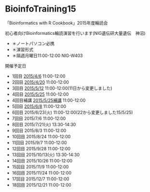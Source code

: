 # BioinfoTraining15
「Bioinformatics with R Cookbook」2015年度輪読会

初心者向けBioinformatics輪読演習を行います(NIG遺伝研大量遺伝　神沼)

* ＊ノートパソコン必携
* ＊演習形式
* ＊隔週月曜日11:00-12:00 NIG-W403

開催予定日
- 1回目 [2015/4/6](150406.md)  11:00-12:00
- 2回目 [2015/4/20](150420.md)  11:00-12:00
- 3回目 [2015/5/12](150512.md)  11:00-12:00(11日から変更しました)
- 4回目 [2015/5/25](150525.md)  11:00-12:00
- 4回目補講 [2015/5/25補講](150525sup.md) 11:00-12:00
- 5回目 [2015/6/8](150608.md)   11:00-12:00
- 6回目 2015/6/23(火)   11:00-12:00(22から変更しました15/5/25)
- 7回目 2015/7/6  11:00-12:00
- 8回目 2015/7/21(火)  13:30-14:30
- 9回目 2015/8/3  11:00-12:00
- 10回目 2015/8/24  11:00-12:00
- 11回目 2015/9/7  11:00-12:00
- 12回目 2015/9/28  11:00-12:00
- 13回目 2015/10/13(火)  13:30-14:30
- 14回目 2015/10/26  11:00-12:00
- 15回目 2015/11/9  11:00-12:00
- 16回目 2015/11/24  11:00-12:00
- 17回目 2015/12/7  11:00-12:00
- 18回目 2015/12/21  11:00-12:00


